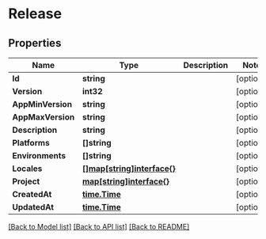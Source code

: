 # Release

## Properties

Name | Type | Description | Notes
------------ | ------------- | ------------- | -------------
**Id** | **string** |  | [optional] 
**Version** | **int32** |  | [optional] 
**AppMinVersion** | **string** |  | [optional] 
**AppMaxVersion** | **string** |  | [optional] 
**Description** | **string** |  | [optional] 
**Platforms** | **[]string** |  | [optional] 
**Environments** | **[]string** |  | [optional] 
**Locales** | [**[]map[string]interface{}**](object.md) |  | [optional] 
**Project** | [**map[string]interface{}**](object.md) |  | [optional] 
**CreatedAt** | [**time.Time**](time.Time.md) |  | [optional] 
**UpdatedAt** | [**time.Time**](time.Time.md) |  | [optional] 

[[Back to Model list]](../README.md#documentation-for-models) [[Back to API list]](../README.md#documentation-for-api-endpoints) [[Back to README]](../README.md)


